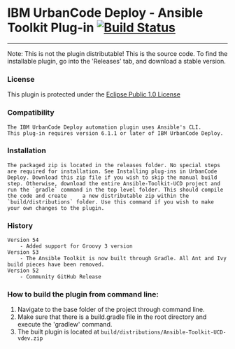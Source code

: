 # IBM UrbanCode Deploy - Ansible Toolkit Plug-in [![Build Status](https://travis-ci.org/IBM-UrbanCode/Ansible-Toolkit-UCD.svg?branch=master)](https://travis-ci.org/IBM-UrbanCode/Ansible-Toolkit-UCD)
---
Note: This is not the plugin distributable! This is the source code. To find the installable plugin, go into the 'Releases' tab, and download a stable version.

### License
This plugin is protected under the [Eclipse Public 1.0 License](http://www.eclipse.org/legal/epl-v10.html)

### Compatibility
	The IBM UrbanCode Deploy automation plugin uses Ansible's CLI.
	This plug-in requires version 6.1.1 or later of IBM UrbanCode Deploy.

### Installation
	The packaged zip is located in the releases folder. No special steps are required for installation. See Installing plug-ins in UrbanCode Deploy. Download this zip file if you wish to skip the manual build step. Otherwise, download the entire Ansible-Toolkit-UCD project and run the `gradle` command in the top level folder. This should compile the code and create 	a new distributable zip within the `build/distributions` folder. Use this command if you wish to make your own changes to the plugin.

### History
    Version 54
        - Added support for Groovy 3 version
    Version 53
        - The Ansible Toolkit is now built through Gradle. All Ant and Ivy build pieces have been removed.
    Version 52
        - Community GitHub Release

### How to build the plugin from command line:

1. Navigate to the base folder of the project through command line.
2. Make sure that there is a build.gradle file in the root directory and execute the 'gradlew' command.
3. The built plugin is located at `build/distributions/Ansible-Toolkit-UCD-vdev.zip`
